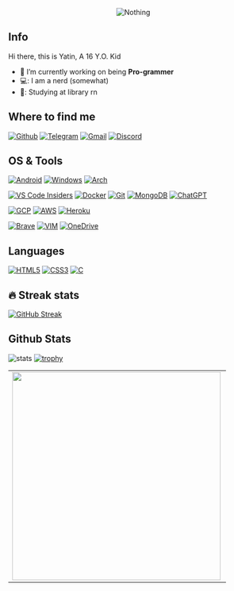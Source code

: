 <p align="center">  <img src="https://telegra.ph/file/fdf403fd12580fa256dfc.jpg](https://repository-images.githubusercontent.com/673765786/8ef14cb6-d1b0-4430-860f-fbcb30c4d67d" alt="Nothing"/></p>

## Info

Hi there, this is Yatin, A 16 Y.O. Kid

- 🔭 I’m currently working on being **Pro-grammer**
- 💻: I am a nerd (somewhat)
- 🏫: Studying at library rn

## Where to find me

[![Github](https://img.shields.io/badge/-Github-181717?style=for-the-badge&logo=Github&logoColor=white)](https://github.com/DamnYatin)
[![Telegram](https://img.shields.io/badge/Telegram-2CA5E0?style=for-the-badge&logo=telegram&logoColor=white)](https://t.me/DamnYatin)
[![Gmail](https://img.shields.io/badge/Gmail-D14836?style=for-the-badge&logo=gmail&logoColor=white)](mailto:yatinmishra911@gmail.com)
[![Discord](https://img.shields.io/badge/Discord-%235865F2.svg?style=for-the-badge&logo=discord&logoColor=white)](https://discord.com/users/247345265009229835)

## OS & Tools

[![Android](https://img.shields.io/badge/Android-3DDC84?style=for-the-badge&logo=android&logoColor=white)](https://android.com)
[![Windows](https://img.shields.io/badge/Windows-0078D6?style=for-the-badge&logo=windows&logoColor=white)](https://www.microsoft.com/en-in/windows?r=1)
[![Arch](https://img.shields.io/badge/Arch%20Linux-1793D1?logo=arch-linux&logoColor=fff&style=for-the-badge)](https://archlinux.org)

[![VS Code Insiders](https://img.shields.io/badge/VS%20Code%20Insiders-35b393.svg?style=for-the-badge&logo=visual-studio-code&logoColor=white)](https://code.visualstudio.com)
[![Docker](https://img.shields.io/badge/Docker-2CA5E0?style=for-the-badge&logo=docker&logoColor=white)](https://www.docker.com/)
[![Git](https://img.shields.io/badge/Git-F05032?style=for-the-badge&logo=git&logoColor=white)](https://git-scm.com/)
[![MongoDB](https://img.shields.io/badge/MongoDB-4EA94B?style=for-the-badge&logo=mongodb&logoColor=white)](https://www.mongodb.com/)
[![ChatGPT](https://img.shields.io/badge/chatGPT-74aa9c?style=for-the-badge&logo=openai&logoColor=white)](https://chatgpt.com)

[![GCP](https://img.shields.io/badge/Google_Cloud-4285F4?style=for-the-badge&logo=google-cloud&logoColor=white)](https://cloud.google.com/)
[![AWS](https://img.shields.io/badge/Amazon_AWS-232F3E?style=for-the-badge&logo=amazon-aws&logoColor=white)](https://aws.amazon.com/)
[![Heroku](https://img.shields.io/badge/Heroku-430098?style=for-the-badge&logo=heroku&logoColor=white)](https://www.heroku.com/)

[![Brave](https://img.shields.io/badge/Brave-FB542B?style=for-the-badge&logo=Brave&logoColor=white)](https://brave.com/)
[![VIM](https://img.shields.io/badge/VIM-%2311AB00.svg?&style=for-the-badge&logo=vim&logoColor=white)](https://www.vim.org/)
[![OneDrive](https://img.shields.io/badge/OneDrive-0078D4.svg?style=for-the-badge&logo=microsoftonedrive&logoColor=white)](https://onedrive.live.com/)

## Languages
[![HTML5](https://img.shields.io/badge/html5-%23E34F26.svg?style=for-the-badge&logo=html5&logoColor=white)](https://html5.org/)
[![CSS3](https://img.shields.io/badge/css3-%231572B6.svg?style=for-the-badge&logo=css3&logoColor=white)](https://css3.com/)
[![C](https://img.shields.io/badge/c-%2300599C.svg?style=for-the-badge&logo=c&logoColor=white)](https://www.c-language.org/)

## 🔥 Streak stats

[![GitHub Streak](https://streak-stats.demolab.com/?user=DamnYatin)](https://git.io/streak-stats)

## Github Stats

![stats](https://github-readme-stats.vercel.app/api?username=DamnYatin&show_icons=true&count_private=true&title_color=f7d745&text_color=b2d76c&icon_color=6562af&bg_color=00000000&hide=bg-color&hide_border=true)
[![trophy](https://github-profile-trophy.vercel.app/?username=DamnYatin&theme=onedark)](https://github.com/DamnYatin/github-profile-trophy)
<br>

<center>
  <table>
    <tr>
        <td><img width="420px" align="left" src="https://github-readme-stats.vercel.app/api/top-langs/?username=DamnYatin&hide=html&layout=compact&theme=tokyonight" /></td>
    </tr>   
  </table>
</center>  

<br>
